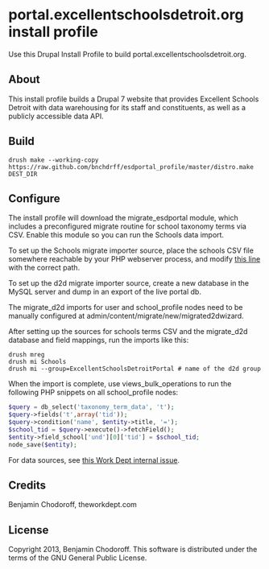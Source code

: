 portal.excellentschoolsdetroit.org install profile
==================================================

Use this Drupal Install Profile to build portal.excellentschoolsdetroit.org.

About
-----

This install profile builds a Drupal 7 website that provides Excellent Schools Detroit with data warehousing for its staff and constituents, as well as a publicly accessible data API.

Build
-----

```shell
drush make --working-copy https://raw.github.com/bnchdrff/esdportal_profile/master/distro.make DEST_DIR
```

Configure
---------

The install profile will download the migrate_esdportal module, which includes a preconfigured migrate routine for school taxonomy terms via CSV. Enable this module so you can run the Schools data import.

To set up the Schools migrate importer source, place the schools CSV file somewhere reachable by your PHP webserver process, and modify [this line](https://github.com/bnchdrff/migrate_esdportal/blob/7.x-1.x/migrate_esdportal.migrate.inc#L45) with the correct path.

To set up the d2d migrate importer source, create a new database in the MySQL server and dump in an export of the live portal db.

The migrate_d2d imports for user and school_profile nodes need to be manually configured at admin/content/migrate/new/migrated2dwizard.

After setting up the sources for schools terms CSV and the migrate_d2d database and field mappings, run the imports like this:

```shell
drush mreg
drush mi Schools
drush mi --group=ExcellentSchoolsDetroitPortal # name of the d2d group
```

When the import is complete, use views_bulk_operations to run the following PHP snippets on all school_profile nodes:

```php
$query = db_select('taxonomy_term_data', 't');
$query->fields('t',array('tid'));
$query->condition('name', $entity->title, '=');
$school_tid = $query->execute()->fetchField();
$entity->field_school['und'][0]['tid'] = $school_tid;
node_save($entity);
```

For data sources, see [this Work Dept internal issue](https://pm.theworkdept.com/issues/3057).

Credits
-------

Benjamin Chodoroff, theworkdept.com

License
-------

Copyright 2013, Benjamin Chodoroff. This software is distributed under the terms of the GNU General Public License.
